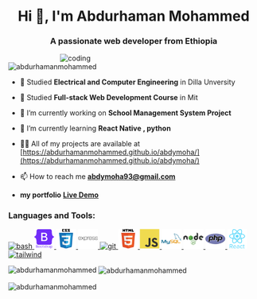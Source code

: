 
<h1 align="center">Hi 👋, I'm Abdurhaman Mohammed</h1>
<h3 align="center">A passionate web developer from Ethiopia</h3>
<img align="right" alt="coding" width="400" src="https://encrypted-tbn0.gstatic.com/images?q=tbn:ANd9GcR5t25mw9ZSdvlG-mVue69-5V8cEsvZowVzhw&usqp=CAU">
<p align="left"> <img src="https://komarev.com/ghpvc/?username=abdurhamanmohammed&label=Profile%20views&color=0e75b6&style=flat" alt="abdurhamanmohammed" /> </p>

-  🔭 Studied **Electrical and Computer Engineering** in Dilla Unversity

-  🔭 Studied **Full-stack Web Development Course** in Mit
 
- 🔭 I’m currently working on **School Management System Project**

- 🌱 I’m currently learning **React Native , python**

- 👨‍💻 All of my projects are available at [https://abdurhamanmohammed.github.io/abdymoha/](https://abdurhamanmohammed.github.io/abdymoha/)

- 📫 How to reach me **abdymoha93@gmail.com**
  
-  **my portfolio** <a href="https://abdurhamanmohammed.github.io/abdymoha/">**Live Demo**</a>



<p align="left">
</p>

<h3 align="left">Languages and Tools:</h3>
<p align="left"> <a href="https://www.gnu.org/software/bash/" target="_blank" rel="noreferrer"> <img src="https://www.vectorlogo.zone/logos/gnu_bash/gnu_bash-icon.svg" alt="bash" width="40" height="40"/> </a> <a href="https://getbootstrap.com" target="_blank" rel="noreferrer"> <img src="https://raw.githubusercontent.com/devicons/devicon/master/icons/bootstrap/bootstrap-plain-wordmark.svg" alt="bootstrap" width="40" height="40"/> </a> <a href="https://www.w3schools.com/css/" target="_blank" rel="noreferrer"> <img src="https://raw.githubusercontent.com/devicons/devicon/master/icons/css3/css3-original-wordmark.svg" alt="css3" width="40" height="40"/> </a> <a href="https://expressjs.com" target="_blank" rel="noreferrer"> <img src="https://raw.githubusercontent.com/devicons/devicon/master/icons/express/express-original-wordmark.svg" alt="express" width="40" height="40"/> </a> <a href="https://git-scm.com/" target="_blank" rel="noreferrer"> <img src="https://www.vectorlogo.zone/logos/git-scm/git-scm-icon.svg" alt="git" width="40" height="40"/> </a> <a href="https://www.w3.org/html/" target="_blank" rel="noreferrer"> <img src="https://raw.githubusercontent.com/devicons/devicon/master/icons/html5/html5-original-wordmark.svg" alt="html5" width="40" height="40"/> </a> <a href="https://developer.mozilla.org/en-US/docs/Web/JavaScript" target="_blank" rel="noreferrer"> <img src="https://raw.githubusercontent.com/devicons/devicon/master/icons/javascript/javascript-original.svg" alt="javascript" width="40" height="40"/> </a> <a href="https://www.mysql.com/" target="_blank" rel="noreferrer"> <img src="https://raw.githubusercontent.com/devicons/devicon/master/icons/mysql/mysql-original-wordmark.svg" alt="mysql" width="40" height="40"/> </a> <a href="https://nodejs.org" target="_blank" rel="noreferrer"> <img src="https://raw.githubusercontent.com/devicons/devicon/master/icons/nodejs/nodejs-original-wordmark.svg" alt="nodejs" width="40" height="40"/> </a> <a href="https://www.php.net" target="_blank" rel="noreferrer"> <img src="https://raw.githubusercontent.com/devicons/devicon/master/icons/php/php-original.svg" alt="php" width="40" height="40"/> </a> <a href="https://reactjs.org/" target="_blank" rel="noreferrer"> <img src="https://raw.githubusercontent.com/devicons/devicon/master/icons/react/react-original-wordmark.svg" alt="react" width="40" height="40"/> </a> <a href="https://tailwindcss.com/" target="_blank" rel="noreferrer"> <img src="https://www.vectorlogo.zone/logos/tailwindcss/tailwindcss-icon.svg" alt="tailwind" width="40" height="40"/> </a> </p>

<p><img align="left" src="https://github-readme-stats.vercel.app/api/top-langs?username=abdurhamanmohammed&show_icons=true&locale=en&layout=compact" alt="abdurhamanmohammed" /></p>

<p>&nbsp;<img align="center" src="https://github-readme-stats.vercel.app/api?username=abdurhamanmohammed&show_icons=true&locale=en" alt="abdurhamanmohammed" /></p>

<p><img align="center" src="https://github-readme-streak-stats.herokuapp.com/?user=abdurhamanmohammed&" alt="abdurhamanmohammed" /></p>
